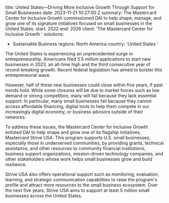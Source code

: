 
title: United States—Driving More Inclusive Growth Through Support for Small Businesses
date: 2023-11-21 10:27:00 Z
summary: The Mastercard Center for Inclusive Growth commissioned DAI to help shape,
  manage, and grow one of its signature initiatives focused on small businesses in
  the United States.
start: 2022
end: 2026
client: 'The Mastercard Center for Inclusive Growth '
solutions:
- Sustainable Business
regions: North America
country: 'United States '


The United States is experiencing an unprecedented surge in entrepreneurship. Americans filed 5.5 million applications to start new businesses in 2023, an all-time high and the third consecutive year of record-breaking growth. Recent federal legislation has aimed to bolster this entrepreneurial wave.

However, half of these new businesses could close within five years, if past trends hold. While some closures will be due to market forces such as low demand or strong competition, many will fail because they lack essential support. In particular, many small businesses fail because they cannot access affordable financing, digital tools to help them compete in our increasingly digital economy, or business advisors outside of their networks.

To address these issues, the Mastercard Center for Inclusive Growth enlisted DAI to help shape and grow one of its flagship initiatives, Mastercard Strive USA. This program supports U.S. small businesses, especially those in underserved communities, by providing grants, technical assistance, and other resources to community financial institutions, business support organizations, mission-driven technology companies, and other stakeholders whose work helps small businesses grow and build resilience.

Strive USA also offers operational support such as monitoring, evaluation, learning, and strategic communication capabilities to raise the program's profile and attract more resources to the small business ecosystem. Over the next five years, Strive USA aims to support at least 5 million small businesses across the United States.
